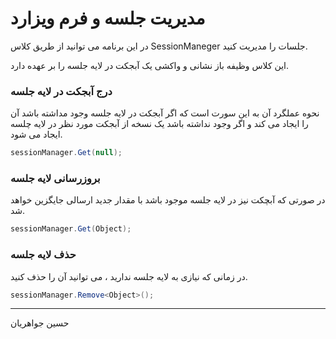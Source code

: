 # مدیریت جلسه و فرم ویزارد



در این برنامه می توانید از طریق کلاس SessionManeger جلسات را مدیریت کنید.

این کلاس وظیفه باز نشانی و واکشی یک آبجکت در لایه جلسه را بر عهده دارد.



### درج آبجکت در لایه جلسه
نحوه عملگرد آن به این سورت است که اگر آبجکت در لایه جلسه وجود مداشته باشد آن را ایجاد می کند و اگر وجود نداشته باشد یک نسخه از آبجکت مورد نظر در لایه چلسه ایجاد می شود.

```c#
sessionManager.Get(null);
```


### بروزرسانی لایه جلسه
در صورتی که آبچکت نیز در لایه جلسه موجود باشد با مقدار جدید ارسالی جایگزین خواهد شد.

```c#
sessionManager.Get(Object);
```

### حذف لایه جلسه
در زمانی که نیازی به لایه جلسه ندارید ، می توانید آن را حذف کنید.

```c#
sessionManager.Remove<Object>();
```

---
حسین جواهریان
